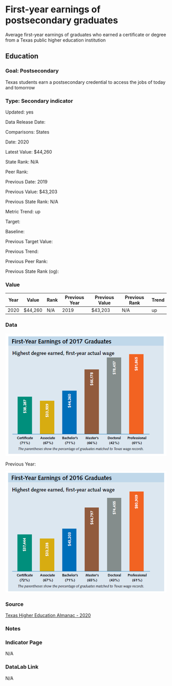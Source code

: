# First-year earnings of postsecondary graduates

Average first-year earnings of graduates who earned a certificate or degree from a Texas public higher education institution

## Education

### Goal: Postsecondary

Texas students earn a postsecondary credential to access the jobs of today and tomorrow

### Type: Secondary indicator

Updated: yes

Data Release Date: 

Comparisons: States

Date: 2020

Latest Value: $44,260 

State Rank: N/A

Peer Rank: 

Previous Date: 2019

Previous Value: $43,203

Previous State Rank: N/A

Metric Trend: up

Target: 

Baseline: 

Previous Target Value: 

Previous Trend: 

Previous Peer Rank: 

Previous State Rank (og): 

### Value

| Year |  Value      | Rank     | Previous Year   | Previous Value | Previous Rank | Trend | 
| ----------- | ----------- | ----------- | ----------- | ----------- | ----------- | -----------|
|    2020     | $44,260       | N/A         |    2019     |    $43,203    | N/A         | up     | 

### **Data**
![First Year Earnings](./earnings_2017_grads.PNG)

Previous Year:

![First Year Earnings](./earnings_2016_grads.PNG)

### **Source**

[Texas Higher Education Almanac - 2020](http://reportcenter.highered.texas.gov/agency-publication/almanac/2020-texas-public-higher-education-almanac/)

### **Notes**


### Indicator Page

N/A


### DataLab Link

N/A